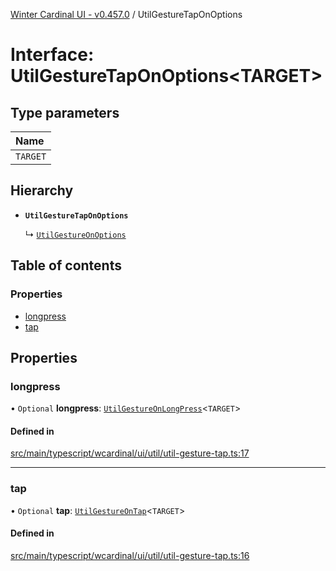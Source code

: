 [Winter Cardinal UI - v0.457.0](../index.md) / UtilGestureTapOnOptions

# Interface: UtilGestureTapOnOptions\<TARGET\>

## Type parameters

| Name |
| :------ |
| `TARGET` |

## Hierarchy

- **`UtilGestureTapOnOptions`**

  ↳ [`UtilGestureOnOptions`](UtilGestureOnOptions.md)

## Table of contents

### Properties

- [longpress](UtilGestureTapOnOptions.md#longpress)
- [tap](UtilGestureTapOnOptions.md#tap)

## Properties

### longpress

• `Optional` **longpress**: [`UtilGestureOnLongPress`](../index.md#utilgestureonlongpress)\<`TARGET`\>

#### Defined in

[src/main/typescript/wcardinal/ui/util/util-gesture-tap.ts:17](https://github.com/winter-cardinal/winter-cardinal-ui/blob/v0.457.0/src/main/typescript/wcardinal/ui/util/util-gesture-tap.ts#L17)

___

### tap

• `Optional` **tap**: [`UtilGestureOnTap`](../index.md#utilgestureontap)\<`TARGET`\>

#### Defined in

[src/main/typescript/wcardinal/ui/util/util-gesture-tap.ts:16](https://github.com/winter-cardinal/winter-cardinal-ui/blob/v0.457.0/src/main/typescript/wcardinal/ui/util/util-gesture-tap.ts#L16)
